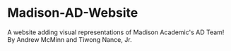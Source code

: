 # Madison-AD-Website
A website adding visual representations of Madison Academic's AD Team! By Andrew McMinn and Tiwong Nance, Jr.

